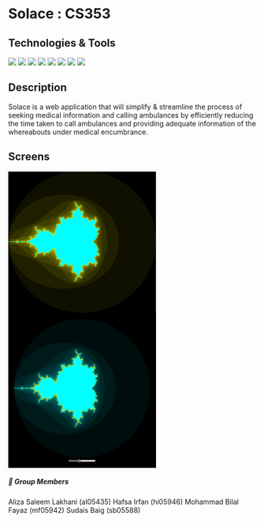 
# Solace : CS353

## Technologies & Tools
![](https://img.shields.io/badge/Editor-VS_Code-informational?style=flat&logo=intellij-idea&logoColor=white&color=2fbb8a)
![](https://img.shields.io/badge/Framework-.NET-informational?style=flat&logo=C++&logoColor=white&color=2bbc8a)
![](https://img.shields.io/badge/Code-Python-informational?style=flat&logo=python&logoColor=white&color=2bbc8a)
![](https://img.shields.io/badge/Code-JavaScript-informational?style=flat&logo=javascript&logoColor=white&color=2bbc8a)
![](https://img.shields.io/badge/Code-Html-informational?style=flat&logo=HTML&logoColor=white&color=2bbc8a)
![](https://img.shields.io/badge/Code-CSS-informational?style=flat&logo=CSS&logoColor=white&color=2bbc8a)
![](https://img.shields.io/badge/Code-C#-informational?style=flat&logo=C++&logoColor=white&color=2bbc8a)
![](https://img.shields.io/badge/Code-SQL-informational?style=flat&logo=C++&logoColor=white&color=2bbc8a)



##  Description

 Solace is a web application that will simplify & streamline the process of seeking medical information and calling ambulances by efficiently reducing the time taken to call ambulances and providing adequate information of the whereabouts under medical encumbrance. 



## Screens

<p float="left">
  <img height = 300px width = 300px align="center" src="https://github.com/HafsaI/Computer-Graphics/blob/main/images/mandelbrot_cpu.png" />
  <img height = 300px width = 300px align="center" src="https://github.com/HafsaI/Computer-Graphics/blob/main/images/mandelbrot_gpu.png" />
 

</p>

##### &#128101; Group Members
Aliza Saleem Lakhani (al05435)
Hafsa Irfan (hi05946)
Mohammad Bilal Fayaz (mf05942)
Sudais Baig (sb05588)


 <!-- <details>
  <summary>Homeworks</summary>
   
</details> -->
